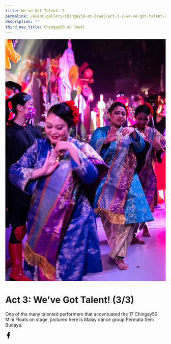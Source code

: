 ```yaml
---
title: We've Got Talent! 2
permalink: /event-gallery/Chingay50-at-Jewel/act-3-2-we-ve-got-talent-2-3
description: ""
third_nav_title: Chingay50 at Jewel
---
```

![Act 3.2: We've Got Talent! 2/3](/images/Event%20Gallery/Chingay50%20at%20Jewel/Act%204%201%20international%20friends2-01.jpg)

# **Act 3: We've Got Talent! (3/3)**
One of the many talented performers that accentuated the 17 Chingay50 Mini Floats on stage, pictured here is Malay dance group Permata Seni Budaya.

<a href="http://www.facebook.com/sharer.php?u=http://www.chingay.gov.sg/image/event-gallery/act-3-2-we%27ve-got-talent!-2-3" style="float:left;">
	<img src="/images/facebook.png" style="width:auto;height:20px;">
</a>